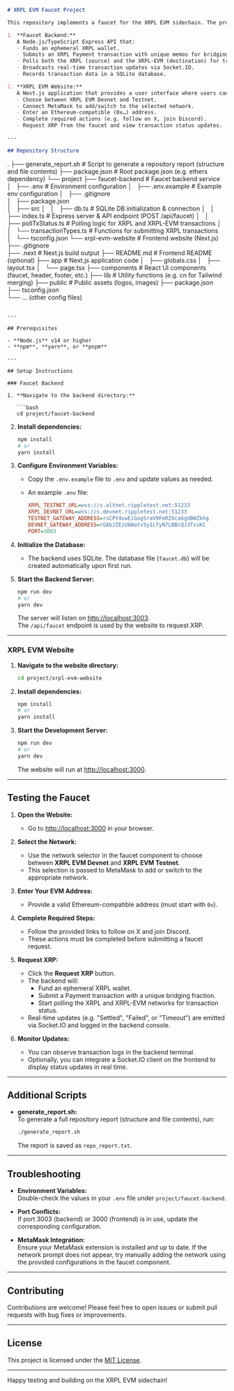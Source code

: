 ```md
# XRPL EVM Faucet Project

This repository implements a faucet for the XRPL EVM sidechain. The project consists of two main components:

1. **Faucet Backend:**  
   A Node.js/TypeScript Express API that:
   - Funds an ephemeral XRPL wallet.
   - Submits an XRPL Payment transaction with unique memos for bridging.
   - Polls both the XRPL (source) and the XRPL-EVM (destination) for transaction status.
   - Broadcasts real-time transaction updates via Socket.IO.
   - Records transaction data in a SQLite database.

2. **XRPL EVM Website:**  
   A Next.js application that provides a user interface where users can:
   - Choose between XRPL EVM Devnet and Testnet.
   - Connect MetaMask to add/switch to the selected network.
   - Enter an Ethereum-compatible (0x…) address.
   - Complete required actions (e.g. follow on X, join Discord).
   - Request XRP from the faucet and view transaction status updates.

---

## Repository Structure

```
.
├── generate_report.sh         # Script to generate a repository report (structure and file contents)
├── package.json               # Root package.json (e.g. ethers dependency)
└── project
    ├── faucet-backend       # Faucet backend service
    │   ├── .env             # Environment configuration
    │   ├── .env.example     # Example env configuration
    │   ├── .gitignore       
    │   ├── package.json     
    │   ├── src
    │   │   ├── db.ts            # SQLite DB initialization & connection
    │   │   ├── index.ts         # Express server & API endpoint (POST /api/faucet)
    │   │   ├── pollTxStatus.ts  # Polling logic for XRPL and XRPL-EVM transactions
    │   │   └── transactionTypes.ts  # Functions for submitting XRPL transactions
    │   └── tsconfig.json
    └── xrpl-evm-website     # Frontend website (Next.js)
        ├── .gitignore       
        ├── .next            # Next.js build output
        ├── README.md        # Frontend README (optional)
        ├── app              # Next.js application code
        │   ├── globals.css
        │   ├── layout.tsx
        │   └── page.tsx
        ├── components       # React UI components (faucet, header, footer, etc.)
        ├── lib              # Utility functions (e.g. cn for Tailwind merging)
        ├── public           # Public assets (logos, images)
        ├── package.json     
        ├── tsconfig.json    
        └── ... (other config files)
```

---

## Prerequisites

- **Node.js** v14 or higher
- **npm**, **yarn**, or **pnpm**

---

## Setup Instructions

### Faucet Backend

1. **Navigate to the backend directory:**

   ```bash
   cd project/faucet-backend
   ```

2. **Install dependencies:**

   ```bash
   npm install
   # or
   yarn install
   ```

3. **Configure Environment Variables:**

   - Copy the `.env.example` file to `.env` and update values as needed.
   - An example `.env` file:

     ```ini
     XRPL_TESTNET_URL=wss://s.altnet.rippletest.net:51233
     XRPL_DEVNET_URL=wss://s.devnet.rippletest.net:51233
     TESTNET_GATEWAY_ADDRESS=rsCPY4vwEiGogSraV9FeRZXca6gUBWZkhg
     DEVNET_GATEWAY_ADDRESS=rGAbJZEzU6WaYv5y1LfyN7LBBcQJ3TxsKC
     PORT=3003
     ```

4. **Initialize the Database:**

   - The backend uses SQLite. The database file (`faucet.db`) will be created automatically upon first run.

5. **Start the Backend Server:**

   ```bash
   npm run dev
   # or
   yarn dev
   ```

   The server will listen on [http://localhost:3003](http://localhost:3003).  
   The `/api/faucet` endpoint is used by the website to request XRP.

---

### XRPL EVM Website

1. **Navigate to the website directory:**

   ```bash
   cd project/xrpl-evm-website
   ```

2. **Install dependencies:**

   ```bash
   npm install
   # or
   yarn install
   ```

3. **Start the Development Server:**

   ```bash
   npm run dev
   # or
   yarn dev
   ```

   The website will run at [http://localhost:3000](http://localhost:3000).

---

## Testing the Faucet

1. **Open the Website:**

   - Go to [http://localhost:3000](http://localhost:3000) in your browser.

2. **Select the Network:**

   - Use the network selector in the faucet component to choose between **XRPL EVM Devnet** and **XRPL EVM Testnet**.
   - This selection is passed to MetaMask to add or switch to the appropriate network.

3. **Enter Your EVM Address:**

   - Provide a valid Ethereum-compatible address (must start with `0x`).

4. **Complete Required Steps:**

   - Follow the provided links to follow on X and join Discord.
   - These actions must be completed before submitting a faucet request.

5. **Request XRP:**

   - Click the **Request XRP** button.
   - The backend will:
     - Fund an ephemeral XRPL wallet.
     - Submit a Payment transaction with a unique bridging fraction.
     - Start polling the XRPL and XRPL-EVM networks for transaction status.
   - Real-time updates (e.g. "Settled", "Failed", or "Timeout") are emitted via Socket.IO and logged in the backend console.

6. **Monitor Updates:**

   - You can observe transaction logs in the backend terminal.
   - Optionally, you can integrate a Socket.IO client on the frontend to display status updates in real time.

---

## Additional Scripts

- **generate_report.sh:**  
  To generate a full repository report (structure and file contents), run:

  ```bash
  ./generate_report.sh
  ```

  The report is saved as `repo_report.txt`.

---

## Troubleshooting

- **Environment Variables:**  
  Double-check the values in your `.env` file under `project/faucet-backend`.

- **Port Conflicts:**  
  If port 3003 (backend) or 3000 (frontend) is in use, update the corresponding configuration.

- **MetaMask Integration:**  
  Ensure your MetaMask extension is installed and up to date. If the network prompt does not appear, try manually adding the network using the provided configurations in the faucet component.

---

## Contributing

Contributions are welcome! Please feel free to open issues or submit pull requests with bug fixes or improvements.

---

## License

This project is licensed under the [MIT License](LICENSE).

---

Happy testing and building on the XRPL EVM sidechain!
```